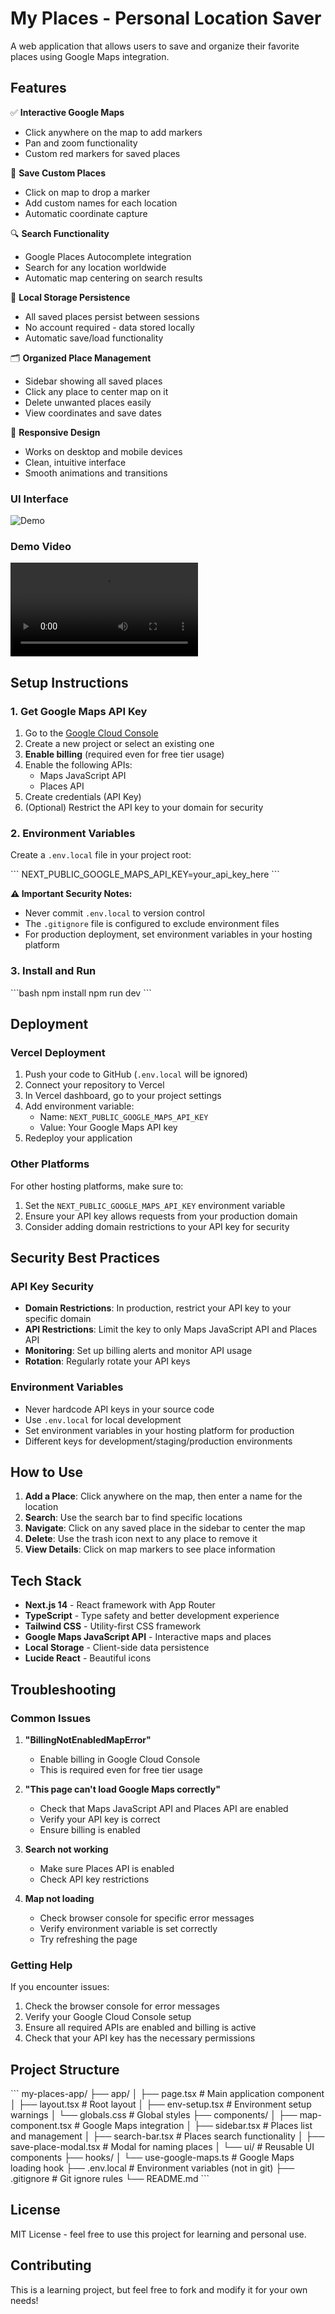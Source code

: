 # My Places - Personal Location Saver

A web application that allows users to save and organize their favorite places using Google Maps integration.

## Features

✅ **Interactive Google Maps**

- Click anywhere on the map to add markers
- Pan and zoom functionality
- Custom red markers for saved places

📍 **Save Custom Places**

- Click on map to drop a marker
- Add custom names for each location
- Automatic coordinate capture

🔍 **Search Functionality**

- Google Places Autocomplete integration
- Search for any location worldwide
- Automatic map centering on search results

💾 **Local Storage Persistence**

- All saved places persist between sessions
- No account required - data stored locally
- Automatic save/load functionality

🗂️ **Organized Place Management**

- Sidebar showing all saved places
- Click any place to center map on it
- Delete unwanted places easily
- View coordinates and save dates

📱 **Responsive Design**

- Works on desktop and mobile devices
- Clean, intuitive interface
- Smooth animations and transitions

### UI Interface

![Demo](assets/image.png)

### Demo Video

![Demo](assets/video.webm)

## Setup Instructions

### 1. Get Google Maps API Key

1. Go to the [Google Cloud Console](https://console.cloud.google.com/)
2. Create a new project or select an existing one
3. **Enable billing** (required even for free tier usage)
4. Enable the following APIs:
   - Maps JavaScript API
   - Places API
5. Create credentials (API Key)
6. (Optional) Restrict the API key to your domain for security

### 2. Environment Variables

Create a `.env.local` file in your project root:

\`\`\`
NEXT_PUBLIC_GOOGLE_MAPS_API_KEY=your_api_key_here
\`\`\`

**⚠️ Important Security Notes:**

- Never commit `.env.local` to version control
- The `.gitignore` file is configured to exclude environment files
- For production deployment, set environment variables in your hosting platform

### 3. Install and Run

\`\`\`bash
npm install
npm run dev
\`\`\`

## Deployment

### Vercel Deployment

1. Push your code to GitHub (`.env.local` will be ignored)
2. Connect your repository to Vercel
3. In Vercel dashboard, go to your project settings
4. Add environment variable:
   - Name: `NEXT_PUBLIC_GOOGLE_MAPS_API_KEY`
   - Value: Your Google Maps API key
5. Redeploy your application

### Other Platforms

For other hosting platforms, make sure to:

1. Set the `NEXT_PUBLIC_GOOGLE_MAPS_API_KEY` environment variable
2. Ensure your API key allows requests from your production domain
3. Consider adding domain restrictions to your API key for security

## Security Best Practices

### API Key Security

- **Domain Restrictions**: In production, restrict your API key to your specific domain
- **API Restrictions**: Limit the key to only Maps JavaScript API and Places API
- **Monitoring**: Set up billing alerts and monitor API usage
- **Rotation**: Regularly rotate your API keys

### Environment Variables

- Never hardcode API keys in your source code
- Use `.env.local` for local development
- Set environment variables in your hosting platform for production
- Different keys for development/staging/production environments

## How to Use

1. **Add a Place**: Click anywhere on the map, then enter a name for the location
2. **Search**: Use the search bar to find specific locations
3. **Navigate**: Click on any saved place in the sidebar to center the map
4. **Delete**: Use the trash icon next to any place to remove it
5. **View Details**: Click on map markers to see place information

## Tech Stack

- **Next.js 14** - React framework with App Router
- **TypeScript** - Type safety and better development experience
- **Tailwind CSS** - Utility-first CSS framework
- **Google Maps JavaScript API** - Interactive maps and places
- **Local Storage** - Client-side data persistence
- **Lucide React** - Beautiful icons

## Troubleshooting

### Common Issues

1. **"BillingNotEnabledMapError"**

   - Enable billing in Google Cloud Console
   - This is required even for free tier usage

2. **"This page can't load Google Maps correctly"**

   - Check that Maps JavaScript API and Places API are enabled
   - Verify your API key is correct
   - Ensure billing is enabled

3. **Search not working**

   - Make sure Places API is enabled
   - Check API key restrictions

4. **Map not loading**
   - Check browser console for specific error messages
   - Verify environment variable is set correctly
   - Try refreshing the page

### Getting Help

If you encounter issues:

1. Check the browser console for error messages
2. Verify your Google Cloud Console setup
3. Ensure all required APIs are enabled and billing is active
4. Check that your API key has the necessary permissions

## Project Structure

\`\`\`
my-places-app/
├── app/
│ ├── page.tsx # Main application component
│ ├── layout.tsx # Root layout
│ ├── env-setup.tsx # Environment setup warnings
│ └── globals.css # Global styles
├── components/
│ ├── map-component.tsx # Google Maps integration
│ ├── sidebar.tsx # Places list and management
│ ├── search-bar.tsx # Places search functionality
│ ├── save-place-modal.tsx # Modal for naming places
│ └── ui/ # Reusable UI components
├── hooks/
│ └── use-google-maps.ts # Google Maps loading hook
├── .env.local # Environment variables (not in git)
├── .gitignore # Git ignore rules
└── README.md
\`\`\`

## License

MIT License - feel free to use this project for learning and personal use.

## Contributing

This is a learning project, but feel free to fork and modify it for your own needs!
